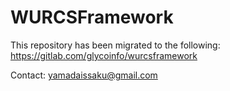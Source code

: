# WURCSFramework

This repository has been migrated to the following:  
https://gitlab.com/glycoinfo/wurcsframework

Contact: yamadaissaku@gmail.com
